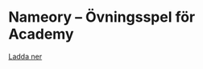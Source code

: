 # Nameory – Övningsspel för Academy

<a href="https://github.com/andersmoldin/Nameory/raw/master/Nameory.exe">Ladda ner</a>

